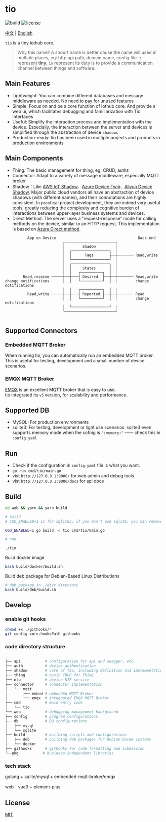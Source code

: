 # tio

![build][build]
[![license][license]](LICENSE)

[中文](README.md) | [English](README_en.md)

`tio` is a tiny iothub core.
>Why this name? A shourt name is better cause the name will used in multiple places, eg: http api path, domain name, config file. `t` represent **tiny**, `io` represent its duty is to provide a communication channel between things and software.

## Main Features

- Lightweight: You can combine different databases and message middleware as needed. No need to pay for unused features
- Simple: Focus on and be a core function of iothub core. And provide a web ui, which facilitates debugging and familiarization with Tio interfaces
- Useful: Simplify the interaction process and implementation with the device. Especially, the interaction between the server and devices is simplified through the abstraction of device `shadows`
- Production-ready: tio has been used in multiple projects and products in production environments

## Main Components

- Thing: The basic management for thing, eg: CRUD, authz
- Connector: Adapt to a variety of message middleware, especially MQTT broker
- Shadow：Like [AWS IoT Shadow](https://docs.aws.amazon.com/iot/latest/developerguide/device-shadow-document.html)、[Azure Device Twin](https://learn.microsoft.com/zh-cn/azure/iot-hub/iot-hub-devguide-device-twins)、[Aliyun Device Shadow](https://www.alibabacloud.com/help/en/iot-platform/latest/78e011). Major public cloud vendors all have an abstraction of device shadows (with different names), and their connotations are highly consistent. In practical project development, they are indeed very useful tools, greatly reducing the complexity and cognitive burden of interactions between upper-layer business systems and devices.
- Direct Method: The server uses a "request-response" mode for calling methods on the device, similar to an HTTP request. This implementation is based on [Azure Direct method](https://learn.microsoft.com/en-us/azure/iot-hub/iot-hub-devguide-direct-methods).


```
          App on Device                                     Back end
                          ┌───────────────────────┐
                          │        Shadow         │
                          │  ┌─────────────────┐  │
                          │  │      Tags       ├──┼─────── Read,write
                          │  └─────────────────┘  │
                          │  ┌─────────────────┐  │
                          │  │     States      │  │
                          │  │   ┌──────────┐  │  │
        Read,receive ─────┼──┼───┤ Desired  ├──┼──┼─────── Read,write
change notifications      │  │   └──────────┘  │  │        change notifications
                          │  │   ┌──────────┐  │  │
          Read,write ─────┼──┼───┤ Reported ├──┼──┼─────── Read
                          │  │   └──────────┘  │  │        change notifications
                          │  └─────────────────┘  │
                          └───────────────────────┘
                          
```


## Supported Connectors

### Embedded MQTT Broker

When running tio, you can automatically run an embedded MQTT broker.
This is useful for testing, development and a small number of device scenarios.

### EMQX MQTT Broker

[EMQX](https://github.com/emqx/emqx) is an excellent MQTT broker that is easy to use.  
tio integrated its `v5` version, for scalability and performance.

## Supported DB

- MySQL: For production environments
- sqlite3: For testing, development or light use scenarios. sqlite3 even supports memory mode when the cofnig is `":memory:"` —— check this in `config.yaml`

## Run

- Check if the configuration in `config.yaml` file is what you want.
- `go run cmd/tio/main.go`
- vist `http://127.0.0.1:9000/` for web admin and debug tools
- vist `http://127.0.0.1:9000/docs` for api docs

## Build

```bash
cd web && yarn && yarn build

# build
# CGO_ENABLED=1 is for sqlite3, if you don't use sqlite, you can remove this parameter.

CGO_ENABLED=1 go build -o tio cmd/tio/main.go

# run

./tio

```

Build docker image

```bash
bash build/docker/build.sh
```

Build deb package for Debian-Based Linux Distributions

```bash
# deb package in ./dist directory
bash build/deb/build.sh
```

## Develop

### enable git hooks

```bash
chmod +x ./githooks/*
git config core.hooksPath githooks
```

### code directory structure

```bash
.
├── api           # configuration for api and swagger, etc.
├── auth          # device authentication
├── shadow        # core of Tio, including definition and implementation of shadow and direct methods (part of message communication in connector)
├── thing         # basic CRUD for Thing
├── ntp           # device NTP service
├── connector     # connector implementation
│   └── mqtt
│       ├── embed # embedded MQTT Broker
│       └── emqx  # integrated EMQX MQTT Broker
├── cmd           # main entry code
│   └── tio
└── web           # debugging management background
├── config        # program configurations
├── db            # DB configurations
│   ├── mysql
│   └── sqlite
├── build         # building scripts and configurations
│   ├── deb       # building deb packages for Debian-based systems
│   └── docker
├── githooks      # githooks for code formatting and submission
└──pkg           # business-independent libraries
```

### tech stack

golang + sqlite/mysql +  embedded-mqtt-broker/emqx

web：vue3 + element-plus

## License

[MIT](LICENSE)

[build]: https://github.com/ruffjs/tio/actions/workflows/release.yml/badge.svg
[license]: https://img.shields.io/badge/license-MIT-blue.svg
